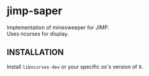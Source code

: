 # jimp-saper
Implementation of minesweeper for JIMP.  
Uses ncurses for display.  

INSTALLATION
--------
Install `libncurses-dev` or your specific os's version of it.
